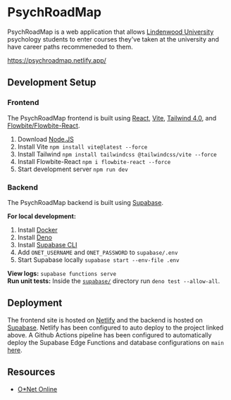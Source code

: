 # PsychRoadMap

PsychRoadMap is a web application that allows [Lindenwood University](https://www.lindenwood.edu/) psychology students to enter courses they've taken at the university and have career paths recommeneded to them.

<https://psychroadmap.netlify.app/>

## Development Setup

### Frontend

The PsychRoadMap frontend is built using [React](https://react.dev/), [Vite](https://vite.dev/), [Tailwind 4.0](https://tailwindcss.com/), and [Flowbite/Flowbite-React](https://flowbite.com/).

1. Download [Node.JS](https://nodejs.org/en)
2. Install Vite `npm install vite@latest --force`
3. Install Tailwind `npm install tailwindcss @tailwindcss/vite --force`
4. Install Flowbite-React `npm i flowbite-react --force`
5. Start development server `npm run dev`

### Backend

The PsychRoadMap backend is built using [Supabase](https://supabase.com/).

**For local development:**

1. Install [Docker](https://www.docker.com/)
2. Install [Deno](https://deno.com/)
3. Install [Supabase CLI](https://supabase.com/docs/guides/local-development/cli/getting-started?queryGroups=platform&platform=npx)
4. Add `ONET_USERNAME` and `ONET_PASSWORD` to `supabase/.env`
5. Start Supabase locally `supabase start --env-file .env`

**View logs:** `supabase functions serve`\
**Run unit tests:** Inside the [`supabase/`](./supabase/) directory run `deno test --allow-all`.

## Deployment

The frontend site is hosted on [Netlify](https://www.netlify.com/) and the backend is hosted on [Supabase](https://supabase.com/). Netlify has been configured to auto deploy to the project linked above. A Github Actions pipeline has been configured to automatically deploy the Supabase Edge Functions and database configurations on `main` [here](.github/workflows/deploy-supabase.yml).

## Resources

- [O\*Net Online](https://www.onetonline.org/)
